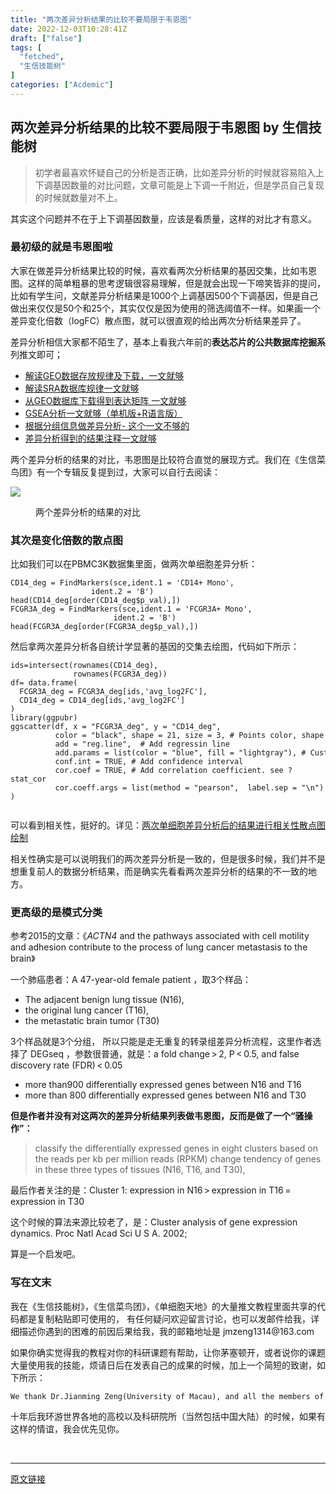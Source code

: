 ```yaml
---
title: "两次差异分析结果的比较不要局限于韦恩图"
date: 2022-12-03T10:28:41Z
draft: ["false"]
tags: [
  "fetched",
  "生信技能树"
]
categories: ["Acdemic"]
---
```

两次差异分析结果的比较不要局限于韦恩图 by 生信技能树
------
<div><section data-tool="mdnice编辑器" data-website="https://www.mdnice.com"><blockquote data-tool="mdnice编辑器"><p>初学者最喜欢怀疑自己的分析是否正确，比如差异分析的时候就容易陷入上下调基因数量的对比问题，文章可能是上下调一千附近，但是学员自己复现的时候就数量对不上。</p></blockquote><p data-tool="mdnice编辑器">其实这个问题并不在于上下调基因数量，应该是看质量，这样的对比才有意义。</p><h3 data-tool="mdnice编辑器"><span></span>最初级的就是韦恩图啦<span></span></h3><p data-tool="mdnice编辑器">大家在做差异分析结果比较的时候，喜欢看两次分析结果的基因交集，比如韦恩图。这样的简单粗暴的思考逻辑很容易理解，但是就会出现一下啼笑皆非的提问，比如有学生问，文献差异分析结果是1000个上调基因500个下调基因，但是自己做出来仅仅是50个和25个，其实仅仅是因为使用的筛选阈值不一样。如果画一个差异变化倍数（logFC）散点图，就可以很直观的给出两次分析结果差异了。</p><p data-tool="mdnice编辑器">差异分析相信大家都不陌生了，基本上看我六年前的<strong>表达芯片的公共数据库挖掘系</strong>列推文即可；</p><ul data-tool="mdnice编辑器"><li><section><a href="https://mp.weixin.qq.com/s?__biz=MzAxMDkxODM1Ng==&amp;mid=2247486063&amp;idx=1&amp;sn=156bee5397e979722b36b78284188538&amp;scene=21#wechat_redirect" data-linktype="2">解读GEO数据存放规律及下载，一文就够</a></section></li><li><section><a href="https://mp.weixin.qq.com/s?__biz=MzAxMDkxODM1Ng==&amp;mid=2247486054&amp;idx=1&amp;sn=209975adee162228cfe6e6c5065c5c8c&amp;scene=21#wechat_redirect" data-linktype="2">解读SRA数据库规律一文就够</a></section></li><li><section><a href="https://mp.weixin.qq.com/s?__biz=MzAxMDkxODM1Ng==&amp;mid=2247486087&amp;idx=1&amp;sn=1e775a1c3e215384e381953a9fa74ec3&amp;scene=21#wechat_redirect" data-linktype="2">从GEO数据库下载得到表达矩阵 一文就够</a></section></li><li><section><a href="https://mp.weixin.qq.com/s?__biz=MzAxMDkxODM1Ng==&amp;mid=2247486090&amp;idx=1&amp;sn=62374fbdd4f20c3185beb6568bbeb3e9&amp;scene=21#wechat_redirect" data-linktype="2">GSEA分析一文就够（单机版+R语言版）</a></section></li><li><section><a href="https://mp.weixin.qq.com/s?__biz=MzAxMDkxODM1Ng==&amp;mid=2247486112&amp;idx=1&amp;sn=67a2104c62222bcb139623699f874a6c&amp;scene=21#wechat_redirect" data-linktype="2">根据分组信息做差异分析- 这个一文不够的</a></section></li><li><section><a href="https://mp.weixin.qq.com/s?__biz=MzAxMDkxODM1Ng==&amp;mid=2247486120&amp;idx=1&amp;sn=14d7892c1beec2fb9cdfc0ec0aba3e4e&amp;scene=21#wechat_redirect" data-linktype="2">差异分析得到的结果注释一文就够</a></section></li></ul><p data-tool="mdnice编辑器">两个差异分析的结果的对比，韦恩图是比较符合直觉的展现方式。我们在《生信菜鸟团》有一个专辑反复提到过，大家可以自行去阅读：</p><p><img data-galleryid="" data-ratio="0.9644886363636364" data-s="300,640" data-src="https://mmbiz.qpic.cn/mmbiz_png/cZNhZQ6j4wyH8bibVBibbPPHDgzndheFQmrnmxiapzFcWcKxdLB7KK49ETdQghaEXIZsTvfsJVtNNgXwWwRIziafUg/640?wx_fmt=png" data-type="png" data-w="1408" src="https://mmbiz.qpic.cn/mmbiz_png/cZNhZQ6j4wyH8bibVBibbPPHDgzndheFQmrnmxiapzFcWcKxdLB7KK49ETdQghaEXIZsTvfsJVtNNgXwWwRIziafUg/640?wx_fmt=png"></p><figure data-tool="mdnice编辑器"><figcaption>两个差异分析的结果的对比</figcaption></figure><h3 data-tool="mdnice编辑器"><span></span>其次是变化倍数的散点图<span></span></h3><p data-tool="mdnice编辑器">比如我们可以在PBMC3K数据集里面，做两次单细胞差异分析：</p><pre data-tool="mdnice编辑器"><span></span><code>CD14_deg = FindMarkers(sce,ident.1 = <span>'CD14+ Mono'</span>,<br>                  ident.2 = <span>'B'</span>)<br>head(CD14_deg[order(CD14_deg$p_val),])<br>FCGR3A_deg = FindMarkers(sce,ident.1 = <span>'FCGR3A+ Mono'</span>,<br>                       ident.2 = <span>'B'</span>)<br>head(FCGR3A_deg[order(FCGR3A_deg$p_val),])<br></code></pre><p data-tool="mdnice编辑器">然后拿两次差异分析各自统计学显著的基因的交集去绘图，代码如下所示：</p><pre data-tool="mdnice编辑器"><span></span><code>ids=intersect(rownames(CD14_deg),<br>              rownames(FCGR3A_deg))<br>df= data.frame(<br>  FCGR3A_deg = FCGR3A_deg[ids,<span>'avg_log2FC'</span>],<br>  CD14_deg = CD14_deg[ids,<span>'avg_log2FC'</span>]<br>)<br><span>library</span>(ggpubr)<br>ggscatter(df, x = <span>"FCGR3A_deg"</span>, y = <span>"CD14_deg"</span>,<br>          color = <span>"black"</span>, shape = <span>21</span>, size = <span>3</span>, <span># Points color, shape and size</span><br>          add = <span>"reg.line"</span>,  <span># Add regressin line</span><br>          add.params = list(color = <span>"blue"</span>, fill = <span>"lightgray"</span>), <span># Customize reg. line</span><br>          conf.int = <span>TRUE</span>, <span># Add confidence interval</span><br>          cor.coef = <span>TRUE</span>, <span># Add correlation coefficient. see ?stat_cor</span><br>          cor.coeff.args = list(method = <span>"pearson"</span>,  label.sep = <span>"\n"</span>)<br>)<br><br></code></pre><p data-tool="mdnice编辑器">可以看到相关性，挺好的。详见：<a href="https://mp.weixin.qq.com/s?__biz=MzI1Njk4ODE0MQ==&amp;mid=2247500839&amp;idx=1&amp;sn=ad661637d839a2cd2e73af9e35b2c875&amp;scene=21#wechat_redirect" data-linktype="2">两次单细胞差异分析后的结果进行相关性散点图绘制</a></p><p data-tool="mdnice编辑器">相关性确实是可以说明我们的两次差异分析是一致的，但是很多时候，我们并不是想重复前人的数据分析结果，而是确实先看看两次差异分析的结果的不一致的地方。</p><h3 data-tool="mdnice编辑器"><span></span>更高级的是模式分类<span></span></h3><p data-tool="mdnice编辑器">参考2015的文章：《<em>ACTN4</em> and the pathways associated with cell motility and adhesion contribute to the process of lung cancer metastasis to the brain》</p><p data-tool="mdnice编辑器">一个肺癌患者：A 47-year-old female patient ，取3个样品：</p><ul data-tool="mdnice编辑器"><li><section>The adjacent benign lung tissue (N16),</section></li><li><section>the original lung cancer (T16),</section></li><li><section>the metastatic brain tumor (T30)</section></li></ul><p data-tool="mdnice编辑器">3个样品就是3个分组， 所以只能是走无重复的转录组差异分析流程，这里作者选择了 DEGseq ，参数很普通，就是：a fold change &gt; 2, P &lt; 0.5, and false discovery rate (FDR) &lt; 0.05</p><ul data-tool="mdnice编辑器"><li><section>more than900 differentially expressed genes between N16 and T16</section></li><li><section>more than 800 differentially expressed genes between N16 and T30</section></li></ul><p data-tool="mdnice编辑器"><strong>但是作者并没有对这两次的差异分析结果列表做韦恩图，反而是做了一个“骚操作”：</strong></p><blockquote data-tool="mdnice编辑器"><p>classify the differentially expressed genes in eight clusters based on the reads per kb per million reads (RPKM) change tendency of genes in these three types of tissues (N16, T16, and T30),</p></blockquote><p data-tool="mdnice编辑器">最后作者关注的是：Cluster 1: expression in N16 &gt; expression in T16 = expression in T30</p><p data-tool="mdnice编辑器">这个时候的算法来源比较老了，是：Cluster analysis of gene expression dynamics. Proc Natl Acad Sci U S A. 2002;</p><p data-tool="mdnice编辑器">算是一个启发吧。</p></section><h3 data-tool="mdnice编辑器"><span>写在文末</span></h3><p data-tool="mdnice编辑器">我在《生信技能树》，《生信菜鸟团》，《单细胞天地》的大量推文教程里面共享的代码都是复制粘贴即可使用的， 有任何疑问欢迎留言讨论，也可以发邮件给我，详细描述你遇到的困难的前因后果给我，我的邮箱地址是 jmzeng1314@163.com</p><p data-tool="mdnice编辑器">如果你确实觉得我的教程对你的科研课题有帮助，让你茅塞顿开，或者说你的课题大量使用我的技能，烦请日后在发表自己的成果的时候，加上一个简短的致谢，如下所示：</p><pre data-tool="mdnice编辑器"><span></span><code>We thank Dr.Jianming Zeng(University of Macau), and all the members of his bioinformatics team, biotrainee, <span>for</span> generously sharing their experience and codes.</code></pre><p data-tool="mdnice编辑器">十年后我环游世界各地的高校以及科研院所（当然包括中国大陆）的时候，如果有这样的情谊，我会优先见你。</p><p><br></p><p><mp-style-type data-value="3"></mp-style-type></p></div>  
<hr>
<a href="https://mp.weixin.qq.com/s/AsL35pO6uZFslMl8Xyo42Q",target="_blank" rel="noopener noreferrer">原文链接</a>
